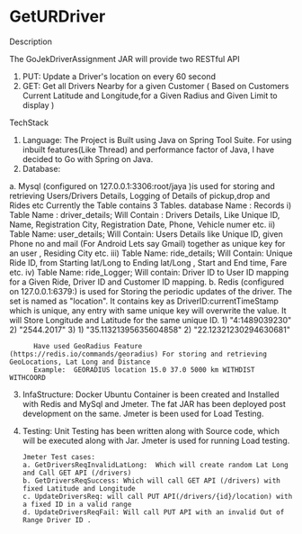 # GetURDriver

Description
  
  The GoJekDriverAssignment JAR will provide two RESTful API
  1. PUT: Update a Driver's location on every 60 second
  2. GET: Get all Drivers Nearby for a given Customer ( Based on Customers Current Latitude and Longitude,for a Given Radius and Given Limit to display )
  
TechStack

1. Language: The Project is Built using Java on Spring Tool Suite. For using inbuilt features(Like Thread) and performance factor    of Java, I have decided to Go with Spring on Java. 
2. Database: 

 a. Mysql (configured on 127.0.0.1:3306:root/jaya )is used for storing and retrieving Users/Drivers Details, Logging of Details of pickup,drop and Rides etc
          Currently the Table contains 3 Tables. 
          database Name : Records 
          i) Table Name : driver_details;
             Will Contain : Drivers Details, Like Unique ID, Name, Registration City, Registration Date, Phone, Vehicle numer etc.
          ii) Table Name: user_details;
             Will Contain: Users Details like Unique ID, given Phone no and mail (For Android Lets say Gmail) together as unique key for an user , Residing  City  etc.
          iii) Table Name: ride_details;
              Will Contain: Unique Ride ID, from Starting lat/Long to Ending lat/Long , Start and End time, Fare etc.
          iv) Table Name: ride_Logger;
              Will contain: Driver ID to User ID mapping for a Given Ride, Driver ID and Customer ID mapping.
       b. Redis (configured on 127.0.0.1:6379:<No Password>) is used for Storing the periodic updates of the driver.
              The set is named as "location". It contains key as DriverID:currentTimeStamp which is unique, any entry with same unique key will overwrite the value. It will Store Longitude and Latitude for the same unique ID.
          1) "4:1489039230"
          2) "2544.2017"
          3) 1) "35.11321395635604858"
             2) "22.12321230294630681"
             
          Have used GeoRadius Feature (https://redis.io/commands/georadius) For storing and retrieving GeoLocations, Lat Long and Distance 
          Example:  GEORADIUS location 15.0 37.0 5000 km WITHDIST WITHCOORD
3. InfaStructure: 
       Docker Ubuntu Container is been created and Installed with Redis and MySql and Jmeter.
       The fat JAR has been deployed post development on the same.
       Jmeter is been used for Load Testing.
       
4. Testing:
       Unit Testing has been written along with Source code, which will be executed along with Jar.
       Jmeter is used for running Load testing.
       
       Jmeter Test cases: 
       a. GetDriversReqInvalidLatLong:  Which will create random Lat Long and Call GET API (/drivers)
       b. GetDriversReqSuccess: Which will call GET API (/drivers) with fixed Latitude and Longitude
       c. UpdateDriversReq: will call PUT API(/drivers/{id}/location) with a fixed ID in a valid range
       d. UpdateDriversReqFail: Will call PUT API with an invalid Out of Range Driver ID .
       

